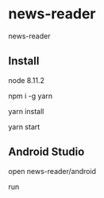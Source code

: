 # news-reader
news-reader

## Install

node 8.11.2

npm i -g yarn

yarn install

yarn start

## Android Studio
open news-reader/android

run
